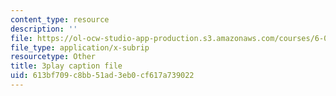 ```yaml
---
content_type: resource
description: ''
file: https://ol-ocw-studio-app-production.s3.amazonaws.com/courses/6-00sc-introduction-to-computer-science-and-programming-spring-2011/613bf709c8bb51ad3eb0cf617a739022_miw2CiKp1r0.srt
file_type: application/x-subrip
resourcetype: Other
title: 3play caption file
uid: 613bf709-c8bb-51ad-3eb0-cf617a739022
---
```


